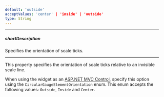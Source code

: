 ```yaml
---
default: 'outside'
acceptValues: 'center' | 'inside' | 'outside'
type: String
---
```

---
##### shortDescription
Specifies the orientation of scale ticks.

---
This property specifies the orientation of scale ticks relative to an invisible scale line.

When using the widget as an [ASP.NET MVC Control](/concepts/35%20ASP.NET%20MVC%20Controls/20%20Fundamentals '/Documentation/Guide/ASP.NET_MVC_Controls/Fundamentals/'), specify this option using the `CircularGaugeElementOrientation` enum. This enum accepts the following values: `Outside`, `Inside` and `Center`.